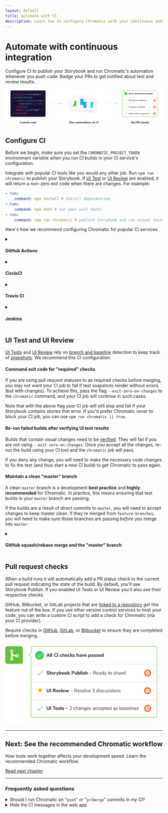 ```yaml
---
layout: default
title: Automate with CI
description: Learn how to configure Chromatic with your continuous integration service
---
```


# Automate with continuous integration

Configure CI to publish your Storybook and run Chromatic's automation whenever you push code. Badge your PRs to get notified about test and review results.

![Continuous integration](img/workflow-ci.png)

## Configure CI

Before we begin, make sure you set the `CHROMATIC_PROJECT_TOKEN` environment variable when you run CI builds in your CI service's configuration.

Integrate with popular CI tools like you would any other job. Run `npm run chromatic` to publish your Storybook. If [UI Test](test) or [UI Review](review) are enabled, it will return a non-zero exit code when there are changes. For example:

```yml
- run:
    command: npm install # install dependencies
- run:
    command: npm test # run your unit tests
- run:
    command: npm run chromatic # publish Storybook and run visual tests
```

Here's how we recommend configuring Chromatic for popular CI services.

<details>
<summary><h4 class="no-anchor">GitHub Actions</h4></summary>

Chromatic has a [GitHub Action](https://github.com/chromaui/action). Add it to a workflow like so:

```yml
- uses: chromaui/action@v1
  with:
    token: ${{ secrets.GITHUB_TOKEN }}
    projectToken: ${{ secrets.CHROMATIC_PROJECT_TOKEN }}
```

You'll need to configure secrets in the settings tab at `https://github.com/{YOUR_ORGANSATION}/{YOUR_REPOSITORY}/settings/secrets`

GitHub Actions can run based on any GitHub event, but we recommend to run the workflow containing the Chromatic step on `push` event. The action will work on `pull-request` events too, although [it comes with some caveats](ci#pull-request-builds). All other events will not work.

For external PRs (PRs from forks of your repo) to receive the Chromatic projectToken, you'll have to make the projectToken public by placing it in your `package.json`. Alternatively, you could disable Chromatic on external PRs or duplicate external PRs inside your repository.

</details>

<details>
<summary><h4 class="no-anchor">CircleCI</h4></summary>

In your `.circleci/config.yml` add the Chromatic command to you steps.

```yml
version: 2
jobs:
  build:
    # ... your existing setup

    steps:
      - checkout
      - run: npm install
      - run: npm test
      - run: npm chromatic -a <project-token> --exit-zero-on-changes
```

For more workflow inspiriation, checkout this [Chromatic CircleCI Orb](https://circleci.com/orbs/registry/orb/wave/chromatic) that was made by a customer.

</details>

<details>
<summary><h4 class="no-anchor">Travis CI</h4></summary>

Travis offers two type of builds for commits on pull requests: so called `pr` and `push` builds. It only makes sense to run Chromatic once per PR, so we suggest disabling Chromatic on `pr` builds for internal PRs (i.e. PRs that aren't from forks). You should make sure that you have `push` builds turned on, and add the following code to your `.travis.yml`:

```bash
- if [[ $TRAVIS_EVENT_TYPE != 'pull_request' ||  $TRAVIS_PULL_REQUEST_SLUG != $TRAVIS_REPO_SLUG ]]; then npm run chromatic; fi
```

For external PRs (PRs from forks of your repo), the above code will ensure Chromatic does run on the `pr` build, because Travis does not trigger `push` builds in such cases.

<div class="aside">
<p><b>Note:</b> We recommend running Chromatic on <code>push</code> builds as <code>pr</code> builds can't always run and fall out of the normal git ancestry. For instance, if you change the base branch of a PR, you may find that you need to re-approve changes as some history may be lost.</p>

<p>Chromatic does work with Travis <code>pr</code> builds however!</p>
</div>

</details>

<details>
<summary><h4 class="no-anchor">Jenkins</h4></summary>

Add the following command to the `steps` section of your `Jenkinsfile`:

```
sh 'npm run chromatic'
```

If you're using Jenkins' [GitHub PR plugin](https://github.com/jenkinsci/ghprb-plugin/blob/master/README.md), choose the `ghprbPullId` specifier for the `refspec`, and ensure you've set the Branch Specifier to `${ghprbActualCommit}`.

</details>

## UI Test and UI Review

[UI Tests](tests) and [UI Review](review) rely on [branch and baseline](branching-and-baselines) detection to keep track of [snapshots](snapshots). We recommend this CI configuration.

#### Command exit code for "required" checks

If you are using pull request statuses to as required checks before merging, you may not want your CI job to fail if test snapshots render without errors (but with changes). To achieve this, pass the flag `--exit-zero-on-changes` to the `chromatic` command, and your CI job will continue in such cases.

Note that with the above flag your CI job will still stop and fail if your Storybook contains stories that error. If you'd prefer Chromatic *never* to block your CI job, you can use `npm run chromatic || true`.

#### Re-run failed builds after verifying UI test results

Builds that contain visual changes need to be [verified](test#verify-ui-changes). They will fail if you are not using `--exit-zero-on-changes`. Once you accept all the changes, re-run the build using your CI tool and the `chromatic` job will pass.

If you deny any change, you will need to make the necessary code changes to fix the test (and thus start a new CI build) to get Chromatic to pass again.

#### Maintain a clean "master" branch

A clean `master` branch is a development **best practice** and **highly recommended** for Chromatic. In practice, this means ensuring that test builds in your `master` branch are passing.

If the builds are a result of direct commits to `master`, you will need to accept changes to keep master clean. If they're merged from `feature-branches`, you will need to make sure those branches are passing _before_ you merge into `master`.

<details>
<summary><h4 class="no-anchor">GitHub squash/rebase merge and the "master" branch</h4></summary>

GitHub's squash/rebase merge functionality creates new commits that have no association to the branch being merged. That means Chromatic will not know which changes accepted on that branch should be baselines on `master`. What's more, you'll have to re-review snapshots on `master` even if you already accepted them elsewhere.

To resolve this, we recommend you maintain a clean `master` branch and use `--auto-accept-changes` as [mentioned here](ci#maintain-a-clean-master-branch). For example:

```bash
if [ "${CIRCLE_BRANCH}" != "master" ];
then
  yarn chromatic
else
  # We know any changes that make it to master *must* have been accepted
  yarn chromatic --auto-accept-changes
fi
```

</details>

## Pull request checks

When a build runs it will automatically add a PR status check to the current pull request indicating the state of the build. By default, you'll see Storybook Publish. If you enabled UI Tests or UI Review you'll also see their respective checks.

GitHub, Bitbucket, or GitLab projects that are [linked to a repository](access) get this feature out of the box. If you use other version control services to host your code, you can write a custom CI script to add a check for Chromatic (via your CI provider).

Require checks in [GitHub](https://help.github.com/en/github/administering-a-repository/enabling-required-status-checks), [GitLab](https://docs.gitlab.com/ee/api/commits.html#post-the-build-status-to-a-commit), or [Bitbucket](https://confluence.atlassian.com/bitbucket/suggest-or-require-checks-before-a-merge-856691474.html) to ensure they are completed before merging.

![PR badges](img/prbadges.png)

---

## Next: See the recommended Chromatic workflow

How tools work together affects your development speed. Learn the recommended Chromatic workflow.

<a class="btn primary round" href="workflow">Read next chapter</a>

---

### Frequently asked questions

<details>
  <summary id="pull-request-builds">Should I run Chromatic on "<code>push</code>" or "<code>pr</code>/<code>merge</code>" commits in my CI?</summary>

Several CI systems offer the option of running build on either the commit that was pushed to a branch for a PR, or on a "merge" commit between that branch and the base branch (typically `master`).

Merge commits don't persist in the history of your git repository, that can cause Chromatic's baselines to be lost in certain situations. We advise not running Chromatic tests on merge commits and instead running them on the regular "push" commits. How to do this differs depending on your CI provider:

- For Travis, ensure you run Chromatic on `push` builds. Read more [below](#travis).

- For GitHub Actions, choose the [`push` event](https://help.github.com/en/articles/events-that-trigger-workflows#webhook-events).

- For Jenkins' GitHub PR plugin, choose the [`ghprbPullId` specifier](https://github.com/jenkinsci/ghprb-plugin/blob/master/README.md).

</details>

<details>
<summary>Hide the CI messages in the web app</summary>

Chromatic detects CI test runs for most services. But it's not possible for every system, which results in users seeing persistent "Setup CI / Automation" messages in the UI.

If this is happening to you, prepend `CI=true` to your test command like so `CI=true yarn chromatic...` to hide the "Setup CI" messages in Chromatic. [Learn more](test#available-options)

</details>
